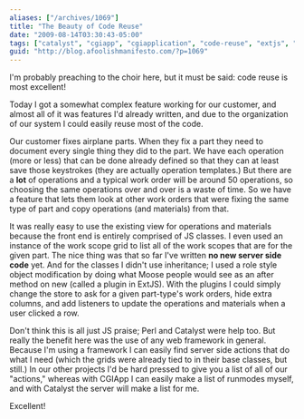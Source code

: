 ```yaml
---
aliases: ["/archives/1069"]
title: "The Beauty of Code Reuse"
date: "2009-08-14T03:30:43-05:00"
tags: ["catalyst", "cgiapp", "cgiapplication", "code-reuse", "extjs", "perl"]
guid: "http://blog.afoolishmanifesto.com/?p=1069"
---
```

I'm probably preaching to the choir here, but it must be said: code reuse is
most excellent!

Today I got a somewhat complex feature working for our customer, and almost all
of it was features I'd already written, and due to the organization of our
system I could easily reuse most of the code.

Our customer fixes airplane parts. When they fix a part they need to document
every single thing they did to the part. We have each operation (more or less)
that can be done already defined so that they can at least save those keystrokes
(they are actually operation templates.) But there are a **lot** of operations
and a typical work order will be around 50 operations, so choosing the same
operations over and over is a waste of time. So we have a feature that lets them
look at other work orders that were fixing the same type of part and copy
operations (and materials) from that.

It was really easy to use the existing view for operations and materials because
the front end is entirely comprised of JS classes. I even used an instance of
the work scope grid to list all of the work scopes that are for the given part.
The nice thing was that so far I've written **no new server side code** yet. And
for the classes I didn't use inheritance; I used a role style object
modification by doing what Moose people would see as an after method on new
(called a plugin in ExtJS). With the plugins I could simply change the store to
ask for a given part-type's work orders, hide extra columns, and add listeners
to update the operations and materials when a user clicked a row.

Don't think this is all just JS praise; Perl and Catalyst were help too. But
really the benefit here was the use of any web framework in general. Because I'm
using a framework I can easily find server side actions that do what I need
(which the grids were already tied to in their base classes, but still.) In our
other projects I'd be hard pressed to give you a list of all of our "actions,"
whereas with CGIApp I can easily make a list of runmodes myself, and with
Catalyst the server will make a list for me.

Excellent!

